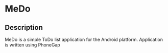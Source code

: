 # MeDo

## Description

MeDo is a simple ToDo list application for the Android platform. Application
is written using PhoneGap

